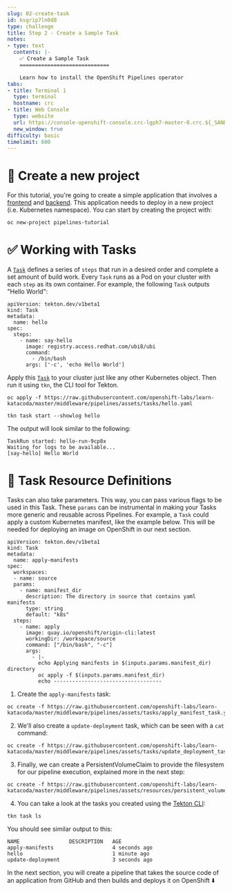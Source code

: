 ```yaml
---
slug: 02-create-task
id: ksgrip7ln0d8
type: challenge
title: Step 2 - Create a Sample Task
notes:
- type: text
  contents: |-
    ✅ Create a Sample Task
    =============================

    Learn how to install the OpenShift Pipelines operator
tabs:
- title: Terminal 1
  type: terminal
  hostname: crc
- title: Web Console
  type: website
  url: https://console-openshift-console.crc-lgph7-master-0.crc.${_SANDBOX_ID}.instruqt.io
  new_window: true
difficulty: basic
timelimit: 600
---
```

📁 Create a new project
===================================

For this tutorial, you're going to create a simple application that involves a [frontend](https://github.com/openshift/pipelines-vote-ui) and [backend](https://github.com/openshift/pipelines-vote-api). This application needs to deploy in a new project (i.e. Kubernetes namespace). You can start by creating the project with:

```
oc new-project pipelines-tutorial
```

✅ Working with Tasks
===================================

A [`Task`](https://tekton.dev/docs/pipelines/tasks) defines a series of `steps` that run in a desired order and complete a set amount of build work. Every `Task` runs as a Pod on your cluster with each `step` as its own container. For example, the following `Task` outputs "Hello World":

```
apiVersion: tekton.dev/v1beta1
kind: Task
metadata:
  name: hello
spec:
  steps:
    - name: say-hello
      image: registry.access.redhat.com/ubi8/ubi
      command:
        - /bin/bash
      args: ['-c', 'echo Hello World']
```

Apply this  [`Task`](https://raw.githubusercontent.com/openshift-labs/learn-katacoda/master/middleware/pipelines/assets/tasks/hello.yaml) to your cluster just like any other Kubernetes object. Then run it using `tkn`, the CLI tool for Tekton.

```
oc apply -f https://raw.githubusercontent.com/openshift-labs/learn-katacoda/master/middleware/pipelines/assets/tasks/hello.yaml
```

```
tkn task start --showlog hello
```

The output will look similar to the following:

```
TaskRun started: hello-run-9cp8x
Waiting for logs to be available...
[say-hello] Hello World
```

📝 Task Resource Definitions
===================================

Tasks can also take parameters. This way, you can pass various flags to be used in this Task. These `params` can be instrumental in making your Tasks more generic and reusable across Pipelines. For example, a `Task` could apply a custom Kubernetes manifest, like the example below. This will be needed for deploying an image on OpenShift in our next section.

```
apiVersion: tekton.dev/v1beta1
kind: Task
metadata:
  name: apply-manifests
spec:
  workspaces:
  - name: source
  params:
    - name: manifest_dir
      description: The directory in source that contains yaml manifests
      type: string
      default: "k8s"
  steps:
    - name: apply
      image: quay.io/openshift/origin-cli:latest
      workingDir: /workspace/source
      command: ["/bin/bash", "-c"]
      args:
        - |-
          echo Applying manifests in $(inputs.params.manifest_dir) directory
          oc apply -f $(inputs.params.manifest_dir)
          echo -----------------------------------
```

1. Create the `apply-manifests` task:

```
oc create -f https://raw.githubusercontent.com/openshift-labs/learn-katacoda/master/middleware/pipelines/assets/tasks/apply_manifest_task.yaml
```

2. We'll also create a `update-deployment` task, which can be seen with a `cat` command:

```
oc create -f https://raw.githubusercontent.com/openshift-labs/learn-katacoda/master/middleware/pipelines/assets/tasks/update_deployment_task.yaml
```

3. Finally, we can create a PersistentVolumeClaim to provide the filesystem for our pipeline execution, explained more in the next step:

```
oc create -f https://raw.githubusercontent.com/openshift-labs/learn-katacoda/master/middleware/pipelines/assets/resources/persistent_volume_claim.yaml
```

4. You can take a look at the tasks you created using the [Tekton CLI](https://github.com/tektoncd/cli/releases):

```
tkn task ls
```

You should see similar output to this:

```
NAME                DESCRIPTION   AGE
apply-manifests                   4 seconds ago
hello                             1 minute ago
update-deployment                 3 seconds ago
```

In the next section, you will create a pipeline that takes the source code of an application from GitHub and then builds and deploys it on OpenShift ⬇️